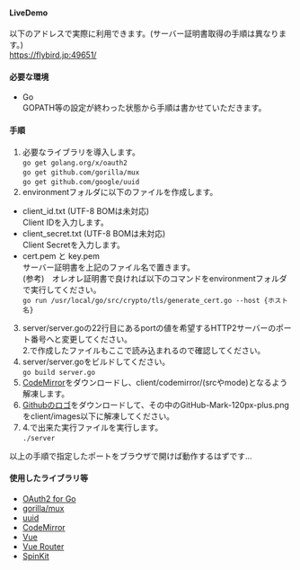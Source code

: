 #### LiveDemo
以下のアドレスで実際に利用できます。(サーバー証明書取得の手順は異なります。)  
https://flybird.jp:49651/

#### 必要な環境
- Go  
GOPATH等の設定が終わった状態から手順は書かせていただきます。

#### 手順
1. 必要なライブラリを導入します。  
`go get golang.org/x/oauth2`  
`go get github.com/gorilla/mux`  
`go get github.com/google/uuid`
2. environmentフォルダに以下のファイルを作成します。
- client_id.txt (UTF-8 BOMは未対応)  
Client IDを入力します。
- client_secret.txt (UTF-8 BOMは未対応)  
Client Secretを入力します。
- cert.pem と key.pem  
サーバー証明書を上記のファイル名で置きます。  
(参考)　オレオレ証明書で良ければ以下のコマンドをenvironmentフォルダで実行してください。  
`go run /usr/local/go/src/crypto/tls/generate_cert.go --host {ホスト名}`
3. server/server.goの22行目にあるportの値を希望するHTTP2サーバーのポート番号へと変更してください。  
2.で作成したファイルもここで読み込まれるので確認してください。
4. server/server.goをビルドしてください。  
`go build server.go`  
5. [CodeMirror](https://codemirror.net/codemirror.zip)をダウンロードし、client/codemirror/(srcやmode)となるよう解凍します。  
6. [Githubのロゴ](https://github-media-downloads.s3.amazonaws.com/GitHub-Mark.zip)をダウンロードして、その中のGitHub-Mark-120px-plus.pngをclient/images以下に解凍してください。  
7. 4.で出来た実行ファイルを実行します。  
`./server`  

以上の手順で指定したポートをブラウザで開けば動作するはずです...

#### 使用したライブラリ等
- [OAuth2 for Go](https://github.com/golang/oauth2)
- [gorilla/mux](https://github.com/gorilla/mux)
- [uuid](https://github.com/google/uuid)
- [CodeMirror](https://codemirror.net/)
- [Vue](https://jp.vuejs.org/)
- [Vue Router](https://router.vuejs.org/)
- [SpinKit](https://github.com/tobiasahlin/SpinKit)